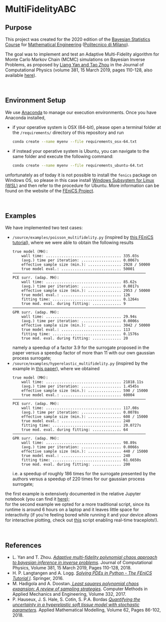 # MultiFidelityABC


## Purpose

This project was created for the 2020 edition of the [Bayesian Statistics Course](https://www4.ceda.polimi.it/manifesti/manifesti/controller/ManifestoPublic.do?EVN_DETTAGLIO_RIGA_MANIFESTO=EVENTO&c_insegn=097659&aa=2017&k_cf=225&k_corso_la=487&ac_ins=0&k_indir=MST&lang=EN&tipoCorso=ALL_TIPO_CORSO&semestre=1&idItemOfferta=132438&idRiga=219247&codDescr=097659)
for [Mathematical Engineering](https://www.mate.polimi.it/im/index.php?settore=magistrale&id_link=97&) ([Politecnico di Milano](https://www.polimi.it/en/)).

The goal was to implement and test an Adaptive Multi-Fidelity algorithm for Monte Carlo Markov Chain (MCMC) simulations
on Bayesian Inverse Problems, as proposed by [Liang Yan and Tao Zhou](https://www.sciencedirect.com/science/article/pii/S0021999119300063)
in the Journal of Computational Physics (volume 381, 15 March 2019, pages 110-128, also available [here](https://arxiv.org/abs/1807.00618)).

<br>


## Environment Setup

We use [Anaconda](https://www.anaconda.com/products/individual) to manage our execution environments.
Once you have Anaconda installed, 

* if your operative system is OSX (64-bit), please open a terminal folder at the `/requirements/` directory of this 
repository and run
    ```bash
    conda create --name myenv --file requirements_osx-64.txt
    ```

* if instead your operative system is Ubuntu, you can navigate to the same folder and execute the following command:
    ```bash
    conda create --name myenv --file requirements_ubuntu-64.txt
    ```

unfortunately as of today it is not possible to install the `fenics` package on Windows OS, 
so please in this case install [Windows Subsystem for Linux (WSL)](https://docs.microsoft.com/en-us/windows/wsl/install-win10)
and then refer to the procedure for Ubuntu. More information can be found on the website of the [FEniCS Project](https://fenicsproject.org).

<br>


## Examples

We have implemented two test cases:
* `/source/examples/poisson_multifidelity.py` (inspired by [this FEniCS tutorial](https://fenicsproject.org/pub/tutorial/sphinx1/._ftut1003.html#mathematical-problem-formulation)), 
    where we were able to obtain the following results
    ```text
    true model (MH):
        wall time: .................................. 335.03s
        (avg.) time per iteration: .................. 0.0067s
        effective sample size (min.): ............... 2928 / 50000
        true model eval.: ........................... 50001
    ────────────────────────────────────────────────────────────
    PCE surr. (adap. MH):
        wall time: .................................. 85.62s
        (avg.) time per iteration: .................. 0.0017s
        effective sample size (min.): ............... 2953 / 50000
        true model eval.: ........................... 126
        fitting time: ............................... 0.1264s
        true mod. eval. during fitting: ............. 9
    ────────────────────────────────────────────────────────────
    GPR surr. (adap. MH):
        wall time: .................................. 29.94s
        (avg.) time per iteration: .................. 0.0006s
        effective sample size (min.): ............... 3042 / 50000
        true model eval.: ........................... 113
        fitting time: ............................... 0.1576s
        true mod. eval. during fitting: ............. 20
    ```
    namely a speedup of a factor 3.9 for the surrogate proposed in the paper versus a speedup factor of more than 11
    with our own gaussian process surrogate;
* `/source/examples/hyperelastic_multifidelity.py` (inspired by the example in [this paper](https://www.sciencedirect.com/science/article/pii/S0307904X18302063)),
    where we obtained
    ```text
    true model (MH):
        wall time: .................................. 21818.11s
        (avg.) time per iteration: .................. 1.4545s
        effective sample size (min.): ............... 590 / 15000
        true model eval.: ........................... 60004
    ────────────────────────────────────────────────────────────
    PCE surr. (adap. MH):
        wall time: .................................. 117.08s
        (avg.) time per iteration: .................. 0.0078s
        effective sample size (min.): ............... 608 / 15000
        true model eval.: ........................... 240
        fitting time: ............................... 20.0727s
        true mod. eval. during fitting: ............. 64
    ────────────────────────────────────────────────────────────
    GPR surr. (adap. MH):
        wall time: .................................. 98.89s
        (avg.) time per iteration: .................. 0.0066s
        effective sample size (min.): ............... 440 / 15000
        true model eval.: ........................... 240
        fitting time: ............................... 61.6650s
        true mod. eval. during fitting: ............. 200
    ```
    i.e. a speedup of roughly 186 times for the surrogate presented by the authors versus a speedup of 220 times for our 
    gaussian process surrogate;
  
the first example is extensively documented in the relative 
Jupyter notebook (you can find it [here](https://github.com/aurelio-raffa/MultiFidelityABC/blob/main/source/examples/poisson_multifidelity.ipynb)); \
for the second example we opted for a more traditional script, since its 
runtime is around 6 hours on a laptop and it leaves little space for interactivity (if you're feeling bored while 
running it and your device allows for interactive plotting, check out [this](https://github.com/aurelio-raffa/MultiFidelityABC/blob/main/source/utils/realtime.py) 
script enabling real-time traceplots!).

<br>


## References

* L. Yan and T. Zhou. [_Adaptive multi-fidelity polynomial chaos approach to bayesian inference in inverse problems_](https://www.sciencedirect.com/science/article/pii/S0021999119300063). 
Journal of Computational Physics, Volume 381, 15 March 2019, Pages 110-128, 2018.
* H. P. Langtangen and A. Logg. [_Solving PDEs in Python - The FEniCS Tutorial I_](https://fenicsproject.org/pub/tutorial/html/ftut1.html). 
  Springer, 2016.
* M. Hadigola and A. Doostan.[ _Least squares polynomial chaos expansion: A review of sampling strategies_](https://arxiv.org/abs/1706.07564). 
  Computer Methods in Applied Mechanics and Engineering, Volume 332, 2017.
* P. Hauseux, J. S. Hale, S. Cotin, S. P.A. Bordas 
  [_Quantifying the uncertainty in a hyperelastic soft tissue model with stochastic parameters_](https://www.sciencedirect.com/science/article/abs/pii/S0307904X18302063). 
  Applied Mathematical Modelling, Volume 62, Pages 86-102, 2018.